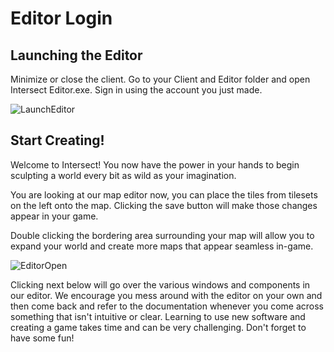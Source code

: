 # Editor Login

## Launching the Editor
 Minimize or close the client. Go to your Client and Editor folder and open Intersect Editor.exe. Sign in using the account you just made.

 ![LaunchEditor](https://www.ascensiongamedev.com/resources/filehost/fc6381fd6502a540dbdb4791893920c4.png)


 ## Start Creating!
 Welcome to Intersect! You now have the power in your hands to begin sculpting a world every bit as wild as your imagination.

 You are looking at our map editor now, you can place the tiles from tilesets on the left onto the map. Clicking the save button will make those changes appear in your game.

 Double clicking the bordering area surrounding your map will allow you to expand your world and create more maps that appear seamless in-game.

 ![EditorOpen](https://www.ascensiongamedev.com/resources/filehost/c399bc35aad37d828ddda1986538e7bd.png)

 Clicking next below will go over the various windows and components in our editor. We encourage you mess around with the editor on your own and then come back and refer to the documentation whenever you come across something that isn't intuitive or clear. Learning to use new software and creating a game takes time and can be very challenging. Don't forget to have some fun!
